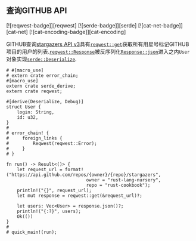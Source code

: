 
## 查询GITHUB API

[![reqwest-badge]][reqwest] [![serde-badge]][serde] [![cat-net-badge]][cat-net] [![cat-encoding-badge]][cat-encoding]

GITHUB查询[stargazers API v3](https://developer.github.com/v3/activity/starring/#list-stargazers)具有[`reqwest::get`]获取所有用星号标记GITHUB项目的用户的列表.[`reqwest::Response`]被反序列化[`Response::json`]进入之内`User`对象实现[`serde::Deserialize`].

```rust,no_run
# #[macro_use]
# extern crate error_chain;
#[macro_use]
extern crate serde_derive;
extern crate reqwest;

#[derive(Deserialize, Debug)]
struct User {
    login: String,
    id: u32,
}
#
# error_chain! {
#     foreign_links {
#         Reqwest(reqwest::Error);
#     }
# }

fn run() -> Result<()> {
    let request_url = format!("https://api.github.com/repos/{owner}/{repo}/stargazers",
                              owner = "rust-lang-nursery",
                              repo = "rust-cookbook");
    println!("{}", request_url);
    let mut response = reqwest::get(&request_url)?;

    let users: Vec<User> = response.json()?;
    println!("{:?}", users);
    Ok(())
}
#
# quick_main!(run);
```

[`reqwest::get`]: https://docs.rs/reqwest/*/reqwest/fn.get.html

[`reqwest::response`]: https://docs.rs/reqwest/*/reqwest/struct.Response.html

[`response::json`]: https://docs.rs/reqwest/*/reqwest/struct.Response.html#method.json

[`serde::deserialize`]: https://docs.rs/serde/*/serde/trait.Deserialize.html
